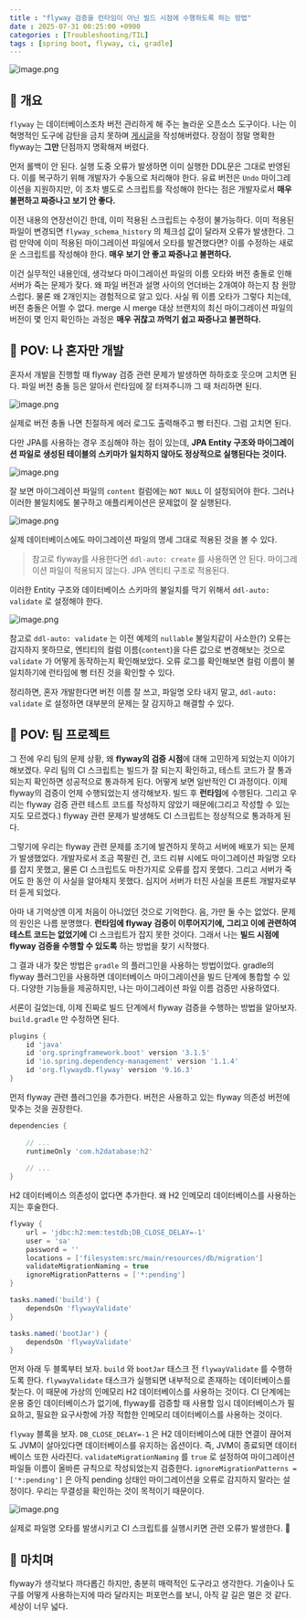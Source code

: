 ```yaml
---
title : "flyway 검증을 런타임이 아닌 빌드 시점에 수행하도록 하는 방법"
date : 2025-07-31 00:25:00 +0900
categories : [Troubleshooting/TIL]
tags : [spring boot, flyway, ci, gradle]
---
```


![image.png](assets/img/til/5.png)

## 📌 개요

`flyway` 는 데이터베이스조차 버전 관리하게 해 주는 놀라운 오픈소스 도구이다. 나는 이 혁명적인 도구에 감탄을 금치 못하며 [게시글](https://whqtker.github.io/posts/flyway/)을 작성해버렸다. 장점이 정말 명확한 flyway는 **그만** 단점까지 명확해져 버렸다.

먼저 롤백이 안 된다. 실행 도중 오류가 발생하면 이미 실행한 DDL문은 그대로 반영된다. 이를 복구하기 위해 개발자가 수동으로 처리해야 한다. 유료 버전은 `Undo` 마이그레이션을 지원하지만, 이 조차 별도로 스크립트를 작성해야 한다는 점은 개발자로서 **매우 불편하고 짜증나고 보기 안 좋다.**

이전 내용의 연장선이긴 한데, 이미 적용된 스크립트는 수정이 불가능하다. 이미 적용된 파일이 변경되면 `flyway_schema_history` 의 체크섬 값이 달라져 오류가 발생한다. 그럼 만약에 이미 적용된 마이그레이션 파일에서 오타를 발견했다면? 이를 수정하는 새로운 스크립트를 작성해야 한다. **매우 보기 안 좋고 짜증나고 불편하다.**

이건 실무적인 내용인데, 생각보다 마이그레이션 파일의 이름 오타와 버전 충돌로 인해 서버가 죽는 문제가 잦다. 왜 파일 버전과 설명 사이의 언더바는 2개여야 하는지 참 원망스럽다. 물론 왜 2개인지는 경험적으로 알고 있다. 사실 뭐 이름 오타가 그렇다 치는데, 버전 충돌은 어쩔 수 없다. merge 시 merge 대상 브랜치의 최신 마이그레이션 파일의 버전이 몇 인지 확인하는 과정은 **매우 귀찮고 까먹기 쉽고 짜증나고 불편하다.**

## 📌 POV: 나 혼자만 개발

혼자서 개발을 진행할 때 flyway 검증 관련 문제가 발생하면 하하호호 웃으며 고치면 된다. 파일 버전 충돌 등은 알아서 런타임에 잘 터져주니까 그 때 처리하면 된다.

![image.png](assets/img/til/6.png)

실제로 버전 충돌 나면 친절하게 에러 로그도 출력해주고 뻥 터진다. 그럼 고치면 된다.

다만 JPA를 사용하는 경우 조심해야 하는 점이 있는데, **JPA Entity 구조와 마이그레이션 파일로 생성된 테이블의 스키마가 일치하지 않아도 정상적으로 실행된다는 것이다.**

![image.png](assets/img/til/7.png)

잘 보면 마이그레이션 파일의 `content` 컬럼에는 `NOT NULL` 이 설정되어야 한다. 그러나 이러한 불일치에도 불구하고 애플리케이션은 문제없이 잘 실행된다.

![image.png](assets/img/til/8.png)

실제 데이터베이스에도 마이그레이션 파일의 명세 그대로 적용된 것을 볼 수 있다.

> 참고로 flyway를 사용한다면 `ddl-auto: create` 를 사용하면 안 된다. 마이그레이션 파일이 적용되지 않는다. JPA 엔티티 구조로 적용된다.
> 

이러한 Entity 구조와 데이터베이스 스키마의 불일치를 막기 위해서 `ddl-auto: validate` 로 설정해야 한다.

![image.png](assets/img/til/9.png)

참고로 `ddl-auto: validate` 는 이전 예제의 `nullable` 불일치같이 사소한(?) 오류는 감지하지 못하므로, 엔티티의 컬럼 이름(`content`)을 다른 값으로 변경해보는 것으로 `validate` 가 어떻게 동작하는지 확인해보았다. 오류 로그를 확인해보면 컬럼 이름이 불일치하기에 런타임에 뻥 터진 것을 확인할 수 있다.

정리하면, 혼자 개발한다면 버전 이름 잘 쓰고, 파일명 오타 내지 말고, `ddl-auto: validate` 로 설정하면 대부분의 문제는 잘 감지하고 해결할 수 있다.

## 📌 POV: 팀 프로젝트

그 전에 우리 팀의 문제 상황, 왜 **flyway의 검증 시점**에 대해 고민하게 되었는지 이야기해보겠다. 우리 팀의 CI 스크립트는 빌드가 잘 되는지 확인하고, 테스트 코드가 잘 통과되는지 확인하면 성공적으로 통과하게 된다. 어떻게 보면 일반적인 CI 과정이다. 이제 flyway의 검증이 언제 수행되었는지 생각해보자. 빌드 후 **런타임**에 수행된다. 그리고 우리는 flyway 검증 관련 테스트 코드를 작성하지 않았기 때문에(그리고 작성할 수 있는지도 모르겠다.) flyway 관련 문제가 발생해도 CI 스크립트는 정상적으로 통과하게 된다.

그렇기에 우리는 flyway 관련 문제를 조기에 발견하지 못하고 서버에 배포가 되는 문제가 발생했었다. 개발자로서 조금 쪽팔린 건, 코드 리뷰 시에도 마이그레이션 파일명 오타를 잡지 못했고, 물론 CI 스크립트도 마찬가지로 오류를 잡지 못했다. 그리고 서버가 죽어도 한 동안 이 사실을 알아채지 못했다. 심지어 서버가 터진 사실을 프론트 개발자로부터 듣게 되었다.

아마 내 기억상엔 이게 처음이 아니었던 것으로 기억한다. 음, 가만 둘 수는 없었다. 문제의 원인은 나름 분명했다. **런타임에 flyway 검증이 이루어지기에, 그리고 이에 관련하여 테스트 코드는 없었기에** CI 스크립트가 잡지 못한 것이다. 그래서 나는 **빌드 시점에 flyway 검증을 수행할 수 있도록** 하는 방법을 찾기 시작했다.

그 결과 내가 찾은 방법은 `gradle` 의 플러그인을 사용하는 방법이었다. gradle의 flyway 플러그인을 사용하면 데이터베이스 마이그레이션을 빌드 단계에 통합할 수 있다. 다양한 기능들을 제공하지만, 나는 마이그레이션 파일 이름 검증만 사용하였다.

서론이 길었는데, 이제 진짜로 빌드 단계에서 flyway 검증을 수행하는 방법을 알아보자. `build.gradle` 만 수정하면 된다.

```groovy
plugins {
    id 'java'
    id 'org.springframework.boot' version '3.1.5'
    id 'io.spring.dependency-management' version '1.1.4'
    id 'org.flywaydb.flyway' version '9.16.3'
}
```

먼저 flyway 관련 플러그인을 추가한다. 버전은 사용하고 있는 flyway 의존성 버전에 맞추는 것을 권장한다.

```groovy
dependencies {
    
    // ...
    runtimeOnly 'com.h2database:h2'
    
    // ...
}
```

H2 데이터베이스 의존성이 없다면 추가한다. 왜 H2 인메모리 데이터베이스를 사용하는지는 후술한다.

```groovy
flyway {
    url = 'jdbc:h2:mem:testdb;DB_CLOSE_DELAY=-1'
    user = 'sa'
    password = ''
    locations = ['filesystem:src/main/resources/db/migration']
    validateMigrationNaming = true
    ignoreMigrationPatterns = ['*:pending']
}

tasks.named('build') {
    dependsOn 'flywayValidate'
}

tasks.named('bootJar') {
    dependsOn 'flywayValidate'
}
```

먼저 아래 두 블록부터 보자. `build` 와 `bootJar` 태스크 전 `flywayValidate` 를 수행하도록 한다. `flywayValidate` 태스크가 실행되면 내부적으로 존재하는 데이터베이스를 찾는다. 이 때문에 가상의 인메모리 H2 데이터베이스를 사용하는 것이다. CI 단계에는 운용 중인 데이터베이스가 없기에, flyway를 검증할 때 사용할 임시 데이터베이스가 필요하고, 필요한 요구사항에 가장 적합한 인메모리 데이터베이스를 사용하는 것이다.

`flyway` 블록을 보자. `DB_CLOSE_DELAY=-1` 은 H2 데이터베이스에 대한 연결이 끊어져도 JVM이 살아있다면 데이터베이스를 유지하는 옵션이다. 즉, JVM이 종료되면 데이터베이스 또한 사라진다. `validateMigrationNaming` 를 `true` 로 설정하여 마이그레이션 파일들 이름이 올바른 규칙으로 작성되었는지 검증한다. `ignoreMigrationPatterns = ['*:pending']` 은 아직 pending 상태인 마이그레이션을 오류로 감지하지 말라는 설정이다. 우리는 무결성을 확인하는 것이 목적이기 때문이다.

![image.png](assets/img/til/10.png)

실제로 파일명 오타를 발생시키고 CI 스크립트를 실행시키면 관련 오류가 발생한다. 🤯

## 📌 마치며

flyway가 생각보다 까다롭긴 하지만, 충분히 매력적인 도구라고 생각한다. 기술이나 도구를 어떻게 사용하는지에 따라 달라지는 퍼포먼스를 보니, 아직 갈 길은 멀은 것 같다. 세상이 너무 넓다.
